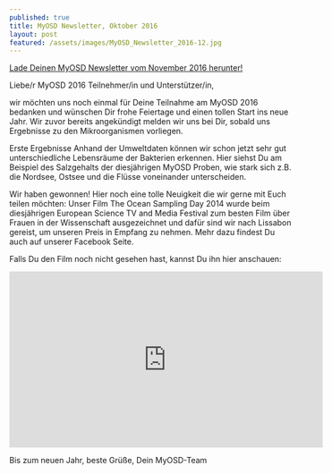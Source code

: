 ```yaml
---
published: true
title: MyOSD Newsletter, Oktober 2016
layout: post
featured: /assets/images/MyOSD_Newsletter_2016-12.jpg
---
```

[Lade Deinen MyOSD Newsletter vom November 2016 herunter!](https://owncloud.mpi-bremen.de/index.php/s/N5R89xmX9i93hro)

Liebe/r MyOSD 2016 Teilnehmer/in und Unterstützer/in,

wir möchten uns noch einmal für Deine Teilnahme am MyOSD 2016 bedanken und wünschen Dir frohe Feiertage und einen tollen Start ins neue Jahr. Wir zuvor bereits angekündigt melden wir uns bei Dir, sobald uns Ergebnisse zu den Mikroorganismen vorliegen.

Erste Ergebnisse
Anhand der Umweltdaten können wir schon jetzt sehr gut unterschiedliche Lebensräume der Bakterien erkennen. Hier siehst Du am Beispiel des Salzgehalts der diesjährigen MyOSD Proben, wie stark sich z.B. die Nordsee, Ostsee und die Flüsse voneinander unterscheiden.

Wir haben gewonnen!
Hier noch eine tolle Neuigkeit die wir gerne mit Euch teilen möchten:
Unser Film The Ocean Sampling Day 2014 wurde beim diesjährigen European Science TV and Media Festival zum besten Film über Frauen in der Wissenschaft ausgezeichnet und dafür sind wir nach Lissabon gereist, um unseren Preis in Empfang zu nehmen. Mehr dazu findest Du auch auf unserer Facebook Seite.

Falls Du den Film noch nicht gesehen hast, kannst Du ihn hier anschauen:
<iframe width="560" height="315" src="https://www.youtube.com/embed/IWORZO9y0AI" frameborder="0" allowfullscreen></iframe>

Bis zum neuen Jahr,
beste Grüße,
Dein MyOSD-Team
